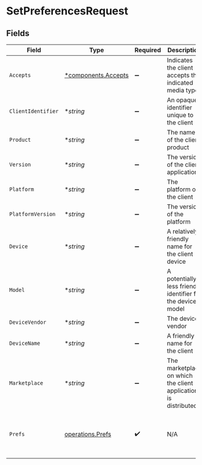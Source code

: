 # SetPreferencesRequest


## Fields

| Field                                                                                          | Type                                                                                           | Required                                                                                       | Description                                                                                    | Example                                                                                        |
| ---------------------------------------------------------------------------------------------- | ---------------------------------------------------------------------------------------------- | ---------------------------------------------------------------------------------------------- | ---------------------------------------------------------------------------------------------- | ---------------------------------------------------------------------------------------------- |
| `Accepts`                                                                                      | [*components.Accepts](../../models/components/accepts.md)                                      | :heavy_minus_sign:                                                                             | Indicates the client accepts the indicated media types                                         |                                                                                                |
| `ClientIdentifier`                                                                             | **string*                                                                                      | :heavy_minus_sign:                                                                             | An opaque identifier unique to the client                                                      | abc123                                                                                         |
| `Product`                                                                                      | **string*                                                                                      | :heavy_minus_sign:                                                                             | The name of the client product                                                                 | Plex for Roku                                                                                  |
| `Version`                                                                                      | **string*                                                                                      | :heavy_minus_sign:                                                                             | The version of the client application                                                          | 2.4.1                                                                                          |
| `Platform`                                                                                     | **string*                                                                                      | :heavy_minus_sign:                                                                             | The platform of the client                                                                     | Roku                                                                                           |
| `PlatformVersion`                                                                              | **string*                                                                                      | :heavy_minus_sign:                                                                             | The version of the platform                                                                    | 4.3 build 1057                                                                                 |
| `Device`                                                                                       | **string*                                                                                      | :heavy_minus_sign:                                                                             | A relatively friendly name for the client device                                               | Roku 3                                                                                         |
| `Model`                                                                                        | **string*                                                                                      | :heavy_minus_sign:                                                                             | A potentially less friendly identifier for the device model                                    | 4200X                                                                                          |
| `DeviceVendor`                                                                                 | **string*                                                                                      | :heavy_minus_sign:                                                                             | The device vendor                                                                              | Roku                                                                                           |
| `DeviceName`                                                                                   | **string*                                                                                      | :heavy_minus_sign:                                                                             | A friendly name for the client                                                                 | Living Room TV                                                                                 |
| `Marketplace`                                                                                  | **string*                                                                                      | :heavy_minus_sign:                                                                             | The marketplace on which the client application is distributed                                 | googlePlay                                                                                     |
| `Prefs`                                                                                        | [operations.Prefs](../../models/operations/prefs.md)                                           | :heavy_check_mark:                                                                             | N/A                                                                                            | {<br/>"FriendlyName": "My Server",<br/>"ScheduledLibraryUpdateInterval": 3600,<br/>"sendCrashReports": 1<br/>} |